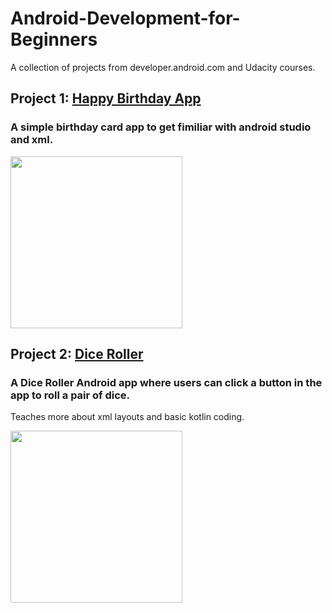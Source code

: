 # Android-Development-for-Beginners

A collection of projects from developer.android.com and Udacity courses.

## Project 1: [Happy Birthday App](https://github.com/Eman214/Android-Development-for-Beginners/tree/master/HappyBirthday2.0) 
### A simple birthday card app to get fimiliar with android studio and xml.

<img src="https://i.imgur.com/y2mHQJ5.png" width="275">


## Project 2: [Dice Roller](https://github.com/Eman214/Android-Development-for-Beginners/tree/master/DiceRoller)
### A Dice Roller Android app where users can click a button in the app to roll a pair of dice.
Teaches more about xml layouts and basic kotlin coding.

<img src="https://i.imgur.com/Wvn4Hgc.png" width="275">
